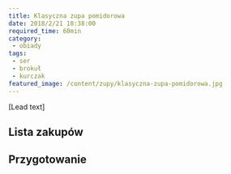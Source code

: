 ```yaml
---
title: Klasyczna zupa pomidorowa
date: 2018/2/21 18:38:00
required_time: 60min
category:
 - obiady
tags:
 - ser
 - brokuł
 - kurczak
featured_image: /content/zupy/klasyczna-zupa-pomidorowa.jpg
---
```


[Lead text]

<!-- more -->

## Lista zakupów



## Przygotowanie


